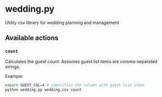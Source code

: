 wedding.py
==========

Utility csv library for wedding planning and management

## Available actions

### `count`
Calculates the guest count. Assumes guest list items are comma-separated strings.

Example
``` bash
export GUEST_COL=4 # identifies the column with guest list items
python wedding.py wedding.csv count
```
